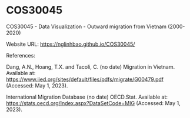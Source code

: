 # COS30045
COS30045 - Data Visualization - Outward migration from Vietnam (2000-2020)

Website URL: https://nglinhbao.github.io/COS30045/

References:

Dang, A.N., Hoang, T.X. and Tacoli, C. (no date) Migration in Vietnam. Available at: https://www.iied.org/sites/default/files/pdfs/migrate/G00479.pdf (Accessed: May 1, 2023). 

International Migration Database (no date) OECD.Stat. Available at: https://stats.oecd.org/Index.aspx?DataSetCode=MIG (Accessed: May 1, 2023). 
